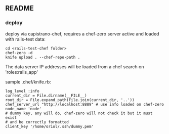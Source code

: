 ## README

### deploy

deploy via capistrano-chef, requires a chef-zero server active and loaded with
rails-test data:

```
cd <rails-test-chef folder>
chef-zero -d
knife upload . --chef-repo-path .
```

The data server IP addresses will be loaded from a chef search on
'roles:rails_app'

sample .chef/knife.rb:

```
log_level :info
current_dir = File.dirname(__FILE__)
root_dir = File.expand_path(File.join(current_dir, '..'))
chef_server_url "http://localhost:8889" # use info loaded on chef-zero
node_name 'node'
# dummy key, any will do, chef-zero will not check it but it must exist
# and be correctly formatted
client_key '/home/oriol/.ssh/dummy.pem'
```
